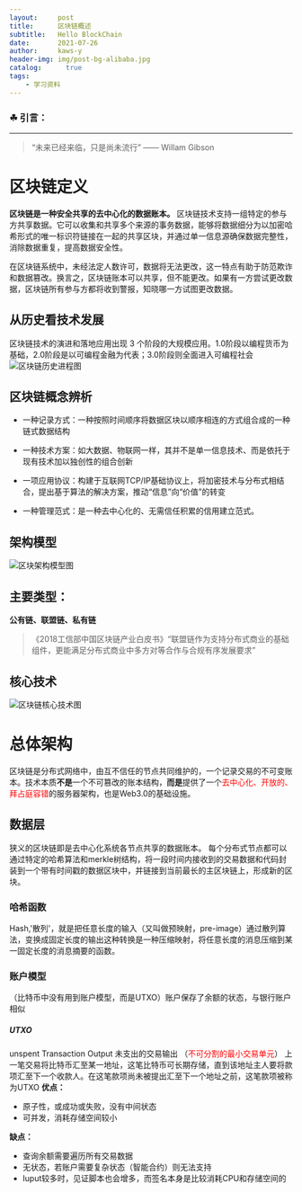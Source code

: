 ```yaml
---
layout:     post
title:      区块链概述
subtitle:   Hello BlockChain
date:       2021-07-26
author:     kaws-y
header-img: img/post-bg-alibaba.jpg
catalog: 	  true
tags:
    - 学习资料
---
```


### ☘ 引言：
---
>    “未来已经来临，只是尚未流行” —— Willam Gibson

# 区块链定义
**区块链是一种安全共享的去中心化的数据账本。**
区块链技术支持一组特定的参与方共享数据。它可以收集和共享多个来源的事务数据，能够将数据细分为以加密哈希形式的唯一标识符链接在一起的共享区块，并通过单一信息源确保数据完整性，消除数据重复，提高数据安全性。

在区块链系统中，未经法定人数许可，数据将无法更改，这一特点有助于防范欺诈和数据篡改。换言之，区块链账本可以共享，但不能更改。如果有一方尝试更改数据，区块链所有参与方都将收到警报，知晓哪一方试图更改数据。

## 从历史看技术发展

区块链技术的演进和落地应用出现 3 个阶段的大规模应用。1.0阶段以编程货币为基础，2.0阶段是以可编程金融为代表；3.0阶段则全面进入可编程社会
![区块链历史进程图]({{site.baseurl}}/img-post/2021-07-26-blackchain-01.png)


## 区块链概念辨析

- 一种记录方式：一种按照时间顺序将数据区块以顺序相连的方式组合成的一种链式数据结构

- 一种技术方案：如大数据、物联网一样，其并不是单一信息技术、而是依托于现有技术加以独创性的组合创新

- 一项应用协议：构建于互联网TCP/IP基础协议上，将加密技术与分布式相结合，提出基于算法的解决方案，推动“信息”向“价值”的转变

- 一种管理范式：是一种去中心化的、无需信任积累的信用建立范式。

## 架构模型
![区块架构模型图]({{site.baseurl}}/img-post/2021-07-26-blockchain-02.png)

## 主要类型：

**公有链、联盟链、私有链**
> 《2018工信部中国区块链产业白皮书》“联盟链作为支持分布式商业的基础组件，更能满足分布式商业中多方对等合作与合规有序发展要求”

## 核心技术
![区块链核心技术图]({{site.baseurl}}/img-post/2021-07-26-blockchain-03.png)

# 总体架构
区块链是分布式网络中，由互不信任的节点共同维护的，一个记录交易的不可变账本。技术本质**不是**一个不可篡改的账本结构，**而是**提供了一个<font color=#FF0000>去中心化、开放的、拜占庭容错</font>的服务器架构，也是Web3.0的基础设施。

## 数据层
   狭义的区块链即是去中心化系统各节点共享的数据账本。
   每个分布式节点都可以通过特定的哈希算法和merkle树结构，将一段时间内接收到的交易数据和代码封装到一个带有时间戳的数据区块中，并链接到当前最长的主区块链上，形成新的区块。

   ### 哈希函数
   Hash,'散列'，就是把任意长度的输入（又叫做预映射，pre-image）通过散列算法，变换成固定长度的输出这种转换是一种压缩映射，将任意长度的消息压缩到某一固定长度的消息摘要的函数。
  
   ### 账户模型
   （比特币中没有用到账户模型，而是UTXO）账户保存了余额的状态，与银行账户相似
   ##### UTXO
   unspent Transaction Output 未支出的交易输出 （<font color=#FF0000>不可分割的最小交易单元</font>）
   上一笔交易将比特币汇至某一地址，这笔比特币可长期存储，直到该地址主人要将款项汇至下一个收款人。在这笔款项尚未被提出汇至下一个地址之前，这笔款项被称为UTXO
   **优点：**
   - 原子性，或成功或失败，没有中间状态
   - 可并发，消耗存储空间较小

   **缺点：**
   - 查询余额需要遍历所有交易数据
   - 无状态，若账户需要复杂状态（智能合约）则无法支持
   - Iuput较多时，见证脚本也会增多，而签名本身是比较消耗CPU和存储空间的


